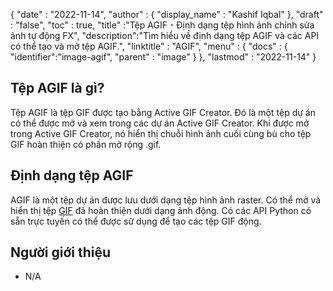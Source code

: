 {
  "date" : "2022-11-14",
  "author" : {
    "display_name" : "Kashif Iqbal"
},
  "draft" : "false",
  "toc" : true,
  "title" :"Tệp AGIF - Định dạng tệp hình ảnh chỉnh sửa ảnh tự động FX",
  "description":"Tìm hiểu về định dạng tệp AGIF và các API có thể tạo và mở tệp AGIF.",
  "linktitle" : "AGIF",
  "menu" : {
    "docs" : {
      "identifier":"image-agif",
      "parent" : "image"
}
},
  "lastmod" : "2022-11-14"
}

## Tệp AGIF là gì?

Tệp AGIF là tệp GIF được tạo bằng Active GIF Creator. Đó là một tệp dự án có thể được mở và xem trong các dự án Active GIF Creator. Khi được mở trong Active GIF Creator, nó hiển thị chuỗi hình ảnh cuối cùng bù cho tệp GIF hoàn thiện có phần mở rộng .gif.

## Định dạng tệp AGIF

AGIF là một tệp dự án được lưu dưới dạng tệp hình ảnh raster. Có thể mở và hiển thị tệp [GIF](/vi/image/gif/) đã hoàn thiện dưới dạng ảnh động. Có các API Python có sẵn trực tuyến có thể được sử dụng để tạo các tệp GIF động.

## Người giới thiệu

* N/A

